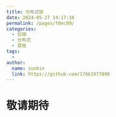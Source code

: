 ```yaml
---
title: 分布式锁
date: 2024-05-27 14:17:16
permalink: /pages/fdec99/
categories:
  - 后端
  - 分布式
  - 其他
tags:
  - 
author: 
  name: sunbin
  link: https://github.com/17661977890
---
```

# 敬请期待